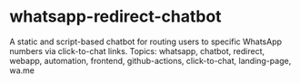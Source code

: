 # whatsapp-redirect-chatbot
 A static and script-based chatbot for routing users to specific WhatsApp numbers via click-to-chat links. Topics: whatsapp, chatbot, redirect, webapp, automation, frontend, github-actions, click-to-chat, landing-page, wa.me
